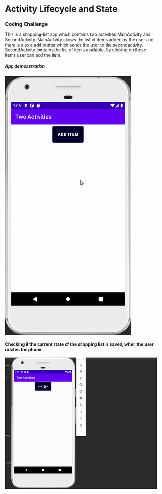 Activity Lifecycle and State
============================
### Coding Challenge

<p>This is a shopping-list app which contains two activities MainActivity and SecondActivity. MainActivity shows
the list of items added by the user and there is also a add button which sends the user to the secondactivity. SecondActivity 
contains the list of items available. By clicking on those items user can add the item.</p>

##### App demonstration
![](./video.gif)

#### Checking if the current state of the shopping list is saved, when the user rotates the phone.
![](./video1.gif)